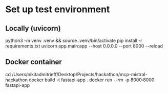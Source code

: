 # Set up test environment

## Locally (uvicorn)

python3 -m venv .venv && source .venv/bin/activate
pip install -r requirements.txt
uvicorn app.main:app --host 0.0.0.0 --port 8000 --reload

## Docker container

cd /Users/nikitadmitrieff/Desktop/Projects/hackathon/mcp-mistral-hackathon
docker build -t fastapi-app .
docker run --rm -p 8000:8000 fastapi-app